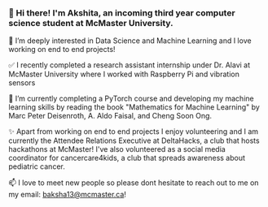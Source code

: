 ### 👋 Hi there! I'm Akshita, an incoming third year computer science student at McMaster University. 
🔭 I’m deeply interested in Data Science and Machine Learning and I love working on end to end projects!

✅ I recently completed a research assistant internship under Dr. Alavi at McMaster University where I worked with Raspberry Pi and vibration sensors

🌱 I’m currently completing a PyTorch course and developing my machine learning skills by reading the book "Mathematics for Machine Learning" by Marc Peter Deisenroth, A. Aldo Faisal, and Cheng Soon Ong.  

✨ Apart from working on end to end projects I enjoy volunteering and I am currently the Attendee Relations Executive at DeltaHacks, a club that hosts hackathons at McMaster! I've also volunteered as a social media coordinator for cancercare4kids, a club that spreads awareness about pediatric cancer.

📫 I love to meet new people so please dont hesitate to reach out to me on my email: baksha13@mcmaster.ca!
